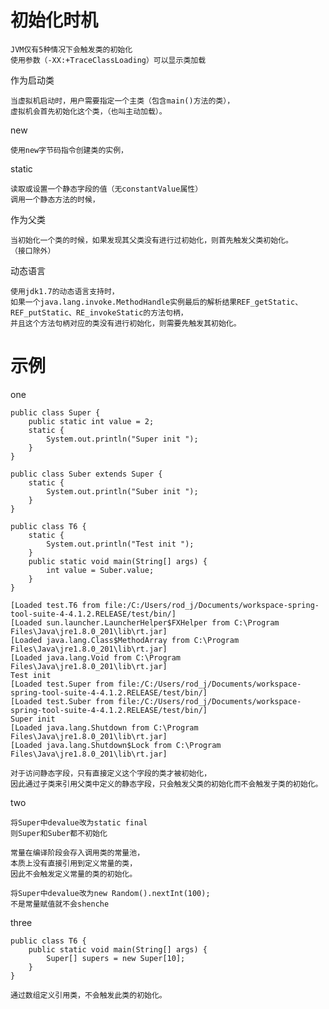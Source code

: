  
# 初始化时机
	
	JVM仅有5种情况下会触发类的初始化	
	使用参数（-XX:+TraceClassLoading）可以显示类加载
	
作为启动类

	当虚拟机启动时，用户需要指定一个主类（包含main()方法的类），
	虚拟机会首先初始化这个类，（也叫主动加载）。

new

    使用new字节码指令创建类的实例，

static

    读取或设置一个静态字段的值（无constantValue属性）
    调用一个静态方法的时候，
    
        
作为父类

	当初始化一个类的时候，如果发现其父类没有进行过初始化，则首先触发父类初始化。
	（接口除外）


动态语言

    使用jdk1.7的动态语言支持时，
    如果一个java.lang.invoke.MethodHandle实例最后的解析结果REF_getStatic、REF_putStatic、RE_invokeStatic的方法句柄，
    并且这个方法句柄对应的类没有进行初始化，则需要先触发其初始化。
	
    
# 示例

	

one

```
public class Super {
    public static int value = 2;
    static {
        System.out.println("Super init ");
    }
}

public class Suber extends Super {
    static {
        System.out.println("Suber init ");
    }
}

public class T6 {
    static {
        System.out.println("Test init ");
    }
    public static void main(String[] args) {
        int value = Suber.value;
    }
}

[Loaded test.T6 from file:/C:/Users/rod_j/Documents/workspace-spring-tool-suite-4-4.1.2.RELEASE/test/bin/]
[Loaded sun.launcher.LauncherHelper$FXHelper from C:\Program Files\Java\jre1.8.0_201\lib\rt.jar]
[Loaded java.lang.Class$MethodArray from C:\Program Files\Java\jre1.8.0_201\lib\rt.jar]
[Loaded java.lang.Void from C:\Program Files\Java\jre1.8.0_201\lib\rt.jar]
Test init 
[Loaded test.Super from file:/C:/Users/rod_j/Documents/workspace-spring-tool-suite-4-4.1.2.RELEASE/test/bin/]
[Loaded test.Suber from file:/C:/Users/rod_j/Documents/workspace-spring-tool-suite-4-4.1.2.RELEASE/test/bin/]
Super init 
[Loaded java.lang.Shutdown from C:\Program Files\Java\jre1.8.0_201\lib\rt.jar]
[Loaded java.lang.Shutdown$Lock from C:\Program Files\Java\jre1.8.0_201\lib\rt.jar]

对于访问静态字段，只有直接定义这个字段的类才被初始化，
因此通过子类来引用父类中定义的静态字段，只会触发父类的初始化而不会触发子类的初始化。

```




two
```
将Super中devalue改为static final
则Super和Suber都不初始化

常量在编译阶段会存入调用类的常量池，
本质上没有直接引用到定义常量的类，
因此不会触发定义常量的类的初始化。

将Super中devalue改为new Random().nextInt(100);
不是常量赋值就不会shenche

```
three

```
public class T6 {
    public static void main(String[] args) {
        Super[] supers = new Super[10];
    }
}

通过数组定义引用类，不会触发此类的初始化。
```
